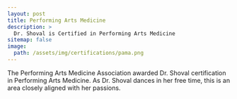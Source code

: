 ```yaml
---
layout: post
title: Performing Arts Medicine
description: >
  Dr. Shoval is Certified in Performing Arts Medicine
sitemap: false
image:
  path: /assets/img/certifications/pama.png
---
```


The Performing Arts Medicine Association awarded Dr. Shoval certification in Performing Arts Medicine.  As Dr. Shoval dances in her free time, this is an area closely aligned with her passions.